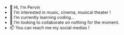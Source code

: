 - 👋 Hi, I’m Pervin
- 👀 I’m interested in music, cinema, musical theater !
- 🌱 I’m currently learning coding...
- 💞️ I’m looking to collaborate on nothing for the moment.
- 📫 You can reach me my social medias !
